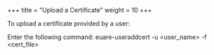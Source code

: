 +++
title = "Upload a Certificate"
weight = 10
+++

To upload a certificate provided by a user: 

Enter the following command: 
    euare-useraddcert -u <user_name> -f <cert_file>

